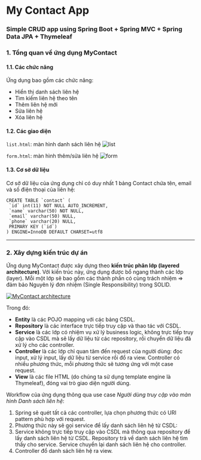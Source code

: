 # My Contact App

### Simple CRUD app using Spring Boot + Spring MVC + Spring Data JPA + Thymeleaf

### 1\. Tổng quan về ứng dụng MyContact

#### 1.1. Các chức năng

Ứng dụng bao gồm các chức năng:

*   Hiển thị danh sách liên hệ
*   Tìm kiếm liên hệ theo tên
*   Thêm liên hệ mới
*   Sửa liên hệ
*   Xóa liên hệ

#### 1.2. Các giao diện

`list.html`: màn hình danh sách liên hệ
![list](https://user-images.githubusercontent.com/38036797/68074171-cc0aed00-fdca-11e9-8003-8e24b4569945.PNG)

`form.html`: màn hình thêm/sửa liên hệ
![form](https://user-images.githubusercontent.com/38036797/68074174-d1683780-fdca-11e9-8a15-5f3209f231d8.PNG)


#### 1.3. Cơ sở dữ liệu

Cơ sở dữ liệu của ứng dụng chỉ có duy nhất 1 bảng Contact chứa tên, email và số điện thoại của liên hệ:

    CREATE TABLE `contact` (
     `id` int(11) NOT NULL AUTO_INCREMENT,
     `name` varchar(50) NOT NULL,
     `email` varchar(50) NULL,
     `phone` varchar(20) NULL,
     PRIMARY KEY (`id`)
    ) ENGINE=InnoDB DEFAULT CHARSET=utf8
    

* * *
### 2\. Xây dựng kiến trúc dự án

Ứng dụng MyContact được xây dựng theo **kiến trúc phân lớp (layered architecture)**. Với kiến trúc này, ứng dụng được bổ ngang thành các lớp (layer). Mỗi một lớp sẽ bao gồm các thành phần có cùng trách nhiệm => đảm bảo Nguyên lý đơn nhiệm (Single Responsibility) trong SOLID.

[![MyContact architecture](https://s3-ap-southeast-1.amazonaws.com/kipalog.com/6v8g5fs84a_201901272316.png)](https://s3-ap-southeast-1.amazonaws.com/kipalog.com/6v8g5fs84a_201901272316.png)

Trong đó:

*   **Entity** là các POJO mapping với các bảng CSDL.
*   **Repository** là các interface trực tiếp truy cập và thao tác với CSDL.
*   **Service** là các lớp có nhiệm vụ xử lý business logic, không trực tiếp truy cập vào CSDL mà sẽ lấy dữ liệu từ các repository, rồi chuyển dữ liệu đã xử lý cho các controller.
*   **Controller** là các lớp chỉ quan tâm đến request của người dùng: đọc input, xử lý input, lấy dữ liệu từ service rồi đổ ra view. Controller có nhiều phương thức, mỗi phương thức sẽ tương ứng với một case request.
*   **View** là các file HTML (do chúng ta sử dụng template engine là Thymeleaf), đóng vai trò giao diện người dùng.

Workflow của ứng dụng thông qua use case _Người dùng truy cập vào màn hình Danh sách liên hệ_:

1.  Spring sẽ quét tất cả các controller, lựa chọn phương thức có URI pattern phù hợp với request.
2.  Phương thức này sẽ gọi service để lấy danh sách liên hệ từ CSDL:
3.  Service không trực tiếp truy cập vào CSDL mà thông qua repository để lấy danh sách liên hệ từ CSDL. Repository trả về danh sách liên hệ tìm thấy cho service. Service chuyển lại danh sách liên hệ cho controller.
4.  Controller đổ danh sách liên hệ ra view.
